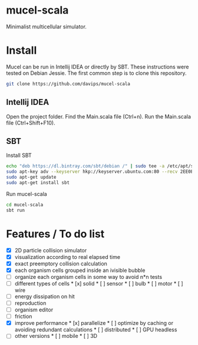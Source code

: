 # mucel-scala
Minimalist multicellular simulator.

Install
=======
Mucel can be run in Intellij IDEA or directly by SBT.
These instructions were tested on Debian Jessie.
The first common step is to clone this repository.
```bash
git clone https://github.com/davips/mucel-scala
```

Intellij IDEA
-------------
Open the project folder.
Find the Main.scala file (Ctrl+n).
Run the Main.scala file (Ctrl+Shift+F10).

SBT
---
Install SBT
```bash
echo "deb https://dl.bintray.com/sbt/debian /" | sudo tee -a /etc/apt/sources.list.d/sbt.list
sudo apt-key adv --keyserver hkp://keyserver.ubuntu.com:80 --recv 2EE0EA64E40A89B84B2DF73499E82A75642AC823
sudo apt-get update
sudo apt-get install sbt
```

Run mucel-scala
```bash
cd mucel-scala
sbt run
```
Features / To do list
=====================
* [x] 2D particle collision simulator
* [x] visualization according to real elapsed time
* [x] exact preemptory collision calculation
* [x] each organism cells grouped inside an ivisible bubble
* [ ] organize each organism cells in some way to avoid n\*n tests
* [ ] different types of cells
       * [x] solid
       * [ ] sensor
       * [ ] bulb
       * [ ] motor
       * [ ] wire
* [ ] energy dissipation on hit
* [ ] reproduction
* [ ] organism editor
* [ ] friction
* [x] improve performance
       * [x] parallelize
       * [ ] optimize by caching or avoiding redundant calculations
       * [ ] distributed
       * [ ] GPU headless
* [ ] other versions
       * [ ] mobile
       * [ ] 3D
